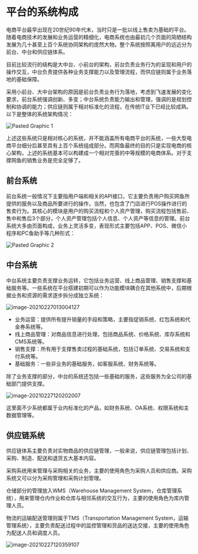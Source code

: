 # 平台的系统构成

电商平台最早出现在20世纪90年代末，当时只是一批以线上售卖为基础的平台。随着电商技术的发展和业务运营的精细化，电商系统也由最初几个页面的简陋结构发展为几十甚至上百个系统协同架构的庞然大物。整个系统按照离用户的远近分为前台、中台和供应链体系。

目前比较流行的结构是大中台、小前台的架构，前台负责业务行为的呈现和用户的操作交互，中台负责提供各种业务支撑能力以及管理流程，而供应链则属于业务落地的基础保障。

采用小前台、大中台架构的原因是前台负责业务行为落地，考虑到飞速发展的变化要求，前台系统强调创新、多变；中台系统负责能力输出和管理，强调的是规划控制和协调的能力；供应链则属于相对标准化的流程，在传统IT业下已经比较成熟。以下是整体的系统架构情况：

![Pasted Graphic 1](http://qiniu.hivan.me/picGo/20210227012531.png)

上述这些系统只是相对核心的系统，并不能涵盖所有电商平台的系统，一些大型电商平台细分后甚至具有上百个系统组成部分。而网鱼最终的目的只是实现电商的核心架构，上述的系统基本可以构建成一个相对完善的中等规模的电商体系。对于支撑网鱼的销售业务是完全足够了。



## 前台系统

前台系统一般情况下主要指用户端和相关的API接口，它主要负责用户购买网鱼所提供的服务以及商品所要进行的操作，当然，也包含了门店进行POS操作进行的售卖行为。其核心的模块是用户的购买流程和个人资产管理，购买流程包括售前、售中和售后3个部分，个人资产管理包括个人信息、个人资产等信息的管理。前台系统大多由页面构成，业务上灵活多变，表现形式主要包括APP、POS、微信小程序和PC鱼助手等几种形式：

![Pasted Graphic 2](http://qiniu.hivan.me/picGo/20210227012717.png)

## 中台系统

中台系统主要负责支撑业务运转，它包括业务运营、线上商品管理、销售支撑和基础服务等。一些系统在平台搭建初期可以作为功能模块耦合在其他系统中，后期根据业务和资源的需求逐步拆分成独立系统：

![image-20210227013004127](http://qiniu.hivan.me/picGo/20210227013004.png)

- 业务运营：提供所有提升销量的手段和策略，主要指促销系统、红包系统和代金券系统等。
- 线上商品管理：对商品信息进行处理，包括商品系统、价格系统、库存系统和CMS系统等。
- 销售支撑：所有用于支撑售卖过程的基础系统，包括订单系统、交易系统和支付系统等。
- 基础服务：一些非业务的基础服务，如客服系统、财务系统等。



除了业务支撑的部分，中台的系统还包括一些基础的服务，这些服务为全公司的基础部门提供支撑。

![image-20210227120202007](http://qiniu.hivan.me/picGo/20210227120202.png)



这里面不少系统都属于业内标准化的产品，如财务系统、OA系统、权限系统和主数据管理等。

## 供应链系统

供应链体系主要负责对实物商品的供应链管理，一般来说，供应链管理包括计划、采购、制造、配送和退货五大基本内容。



采购系统用来管理与采购相关的业务，主要的使用角色为采购人员和供应商。采购系统又可以分为采购管理和采购计划管理。



仓储部分的管理放入WMS（Warehouse Management System，仓库管理系统），用来管理仓内作业和仓库与相邻系统的交互行为，主要的使用角色为库内管理人员。



物流的运输配送管理则属于TMS（Transportation Management System，运输管理系统），主要负责配送过程中的监控管理和货品的送达交接，主要的使用角色为配送人员和调度人员。



![image-20210227120359107](http://qiniu.hivan.me/picGo/20210227120359.png)

